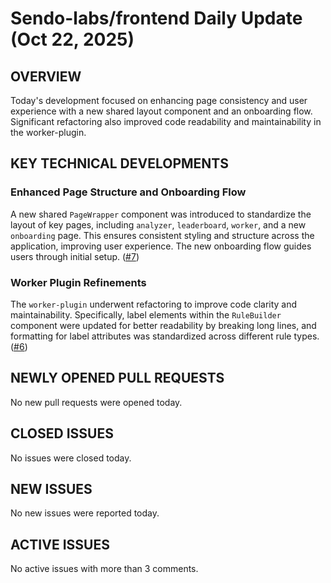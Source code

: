 # Sendo-labs/frontend Daily Update (Oct 22, 2025)

## OVERVIEW
Today's development focused on enhancing page consistency and user experience with a new shared layout component and an onboarding flow. Significant refactoring also improved code readability and maintainability in the worker-plugin.

## KEY TECHNICAL DEVELOPMENTS

### Enhanced Page Structure and Onboarding Flow
A new shared `PageWrapper` component was introduced to standardize the layout of key pages, including `analyzer`, `leaderboard`, `worker`, and a new `onboarding` page. This ensures consistent styling and structure across the application, improving user experience. The new onboarding flow guides users through initial setup. ([#7](https://github.com/Sendo-labs/frontend/pull/7))

### Worker Plugin Refinements
The `worker-plugin` underwent refactoring to improve code clarity and maintainability. Specifically, label elements within the `RuleBuilder` component were updated for better readability by breaking long lines, and formatting for label attributes was standardized across different rule types. ([#6](https://github.com/Sendo-labs/frontend/pull/6))

## NEWLY OPENED PULL REQUESTS
No new pull requests were opened today.

## CLOSED ISSUES
No issues were closed today.

## NEW ISSUES
No new issues were reported today.

## ACTIVE ISSUES
No active issues with more than 3 comments.